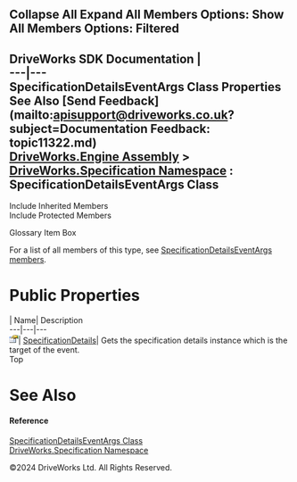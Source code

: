        

 Collapse All Expand All  Members Options: Show All  Members Options: Filtered   
---  
DriveWorks SDK Documentation  |   
---|---  
SpecificationDetailsEventArgs Class Properties   
See Also [Send Feedback](mailto:apisupport@driveworks.co.uk?subject=Documentation Feedback: topic11322.md)  
[DriveWorks.Engine Assembly](topic2156.md) > [DriveWorks.Specification Namespace](topic10764.md) : SpecificationDetailsEventArgs Class  
---  
  
Include Inherited Members    
Include Protected Members    


Glossary Item Box

For a list of all members of this type, see [SpecificationDetailsEventArgs members](topic11323.md).

# Public Properties

| Name| Description  
---|---|---  
![Public Property](dotnetimages/publicProperty.gif)| [SpecificationDetails](topic11332.md)| Gets the specification details instance which is the target of the event.   
Top

# See Also

#### Reference

[SpecificationDetailsEventArgs Class](topic11322.md)   
[DriveWorks.Specification Namespace](topic10764.md)

©2024 DriveWorks Ltd. All Rights Reserved.
